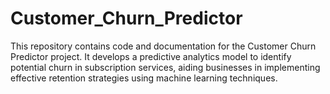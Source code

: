 # Customer_Churn_Predictor
This repository contains code and documentation for the Customer Churn Predictor project. It develops a predictive analytics model to identify potential churn in subscription services, aiding businesses in implementing effective retention strategies using machine learning techniques.
